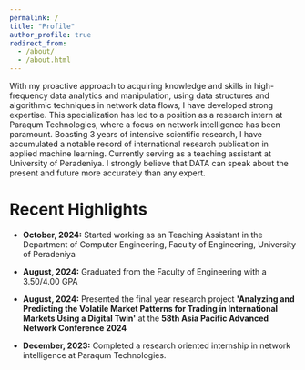 ```yaml
---
permalink: /
title: "Profile"
author_profile: true
redirect_from: 
  - /about/
  - /about.html
---
```


With my proactive approach to acquiring knowledge and skills in high-frequency data analytics and manipulation, using data structures and algorithmic techniques in network data flows, I have developed strong expertise. This specialization has led to a position as a research intern at Paraqum Technologies, where a focus on network intelligence has been paramount. Boasting 3 years of intensive scientific research, I have accumulated a notable record of international research publication in applied machine learning. Currently serving as a teaching assistant at University of Peradeniya. I strongly believe that DATA can speak about the present and future more accurately than any expert.

Recent Highlights
======
* __October, 2024:__ Started working as an Teaching Assistant in the Department of Computer Engineering, Faculty of Engineering, University of Peradeniya

* __August, 2024:__ Graduated from the Faculty of Engineering with a 3.50/4.00 GPA

* __August, 2024:__ Presented the final year research project __'Analyzing and Predicting the Volatile Market Patterns for Trading in International Markets Using a Digital Twin'__ at the __58th Asia Pacific Advanced Network Conference 2024__

* __December, 2023:__ Completed a research oriented internship in network intelligence at Paraqum Technologies.
